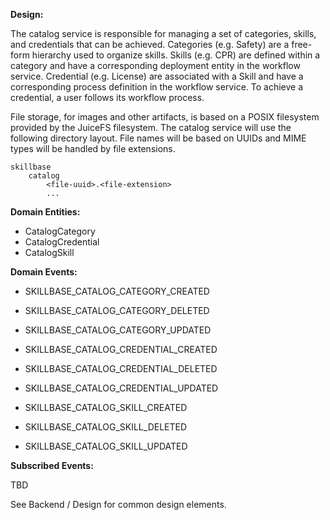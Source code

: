 **Design:**

The catalog service is responsible for managing a set of categories, skills,
and credentials that can be achieved. Categories (e.g. Safety) are a free-form
hierarchy used to organize skills. Skills (e.g. CPR) are defined within a
category and have a corresponding deployment entity in the workflow service.
Credential (e.g. License) are associated with a Skill and have a corresponding
process definition in the workflow service. To achieve a credential, a user
follows its workflow process.

File storage, for images and other artifacts, is based on a POSIX filesystem
provided by the JuiceFS filesystem. The catalog service will use the following
directory layout. File names will be based on UUIDs and MIME types will be
handled by file extensions.

```
skillbase
    catalog
        <file-uuid>.<file-extension>
        ...
```


**Domain Entities:**

* CatalogCategory
* CatalogCredential
* CatalogSkill


**Domain Events:**

* SKILLBASE_CATALOG_CATEGORY_CREATED
* SKILLBASE_CATALOG_CATEGORY_DELETED
* SKILLBASE_CATALOG_CATEGORY_UPDATED

* SKILLBASE_CATALOG_CREDENTIAL_CREATED
* SKILLBASE_CATALOG_CREDENTIAL_DELETED
* SKILLBASE_CATALOG_CREDENTIAL_UPDATED

* SKILLBASE_CATALOG_SKILL_CREATED
* SKILLBASE_CATALOG_SKILL_DELETED
* SKILLBASE_CATALOG_SKILL_UPDATED


**Subscribed Events:**

TBD


See Backend / Design for common design elements.
